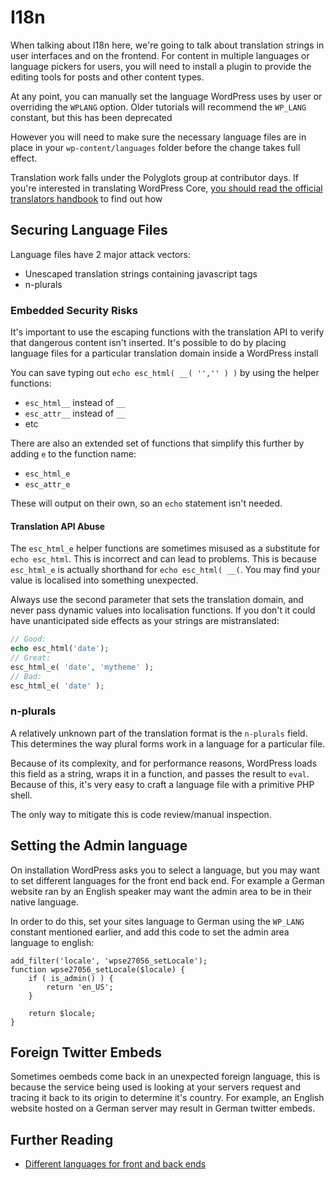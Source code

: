 # I18n

When talking about I18n here, we're going to talk about translation strings in user interfaces and on the frontend. For content in multiple languages or language pickers for users, you will need to install a plugin to provide the editing tools for posts and other content types.

At any point, you can manually set the language WordPress uses by user or overriding the `WPLANG` option. Older tutorials will recommend the `WP_LANG` constant, but this has been deprecated

However you will need to make sure the necessary language files are in place in your `wp-content/languages` folder before the change takes full effect.

Translation work falls under the Polyglots group at contributor days. If you're interested in translating WordPress Core, [you should read the official translators handbook](https://make.wordpress.org/polyglots/handbook/) to find out how

## Securing Language Files

Language files have 2 major attack vectors:

* Unescaped translation strings containing javascript tags
* n-plurals

### Embedded Security Risks

It's important to use the escaping functions with the translation API to verify that dangerous content isn't inserted. It's possible to do by placing language files for a particular translation domain inside a WordPress install

You can save typing out `echo esc_html( __( '','' ) )` by using the helper functions:

* `esc_html__` instead of `__`
* `esc_attr__` instead of `__`
* etc

There are also an extended set of functions that simplify this further by adding `e` to the function name:

* `esc_html_e`
* `esc_attr_e`

These will output on their own, so an `echo` statement isn't needed.

#### Translation API Abuse

The `esc_html_e` helper functions are sometimes misused as a substitute for `echo esc_html`. This is incorrect and can lead to problems. This is because `esc_html_e` is actually shorthand for `echo esc_html( __(`. You may find your value is localised into something unexpected.

Always use the second parameter that sets the translation domain, and never pass dynamic values into localisation functions. If you don't it could have unanticipated side effects as your strings are mistranslated:

```php
// Good:
echo esc_html('date');
// Great:
esc_html_e( 'date', 'mytheme' );
// Bad:
esc_html_e( 'date' );
```

### n-plurals

A relatively unknown part of the translation format is the `n-plurals` field. This determines the way plural forms work in a language for a particular file.

Because of its complexity, and for performance reasons, WordPress loads this field as a string, wraps it in a function, and passes the result to `eval`. Because of this, it's very easy to craft a language file with a primitive PHP shell.

The only way to mitigate this is code review/manual inspection.

## Setting the Admin language

On installation WordPress asks you to select a language, but you may want to set different languages for the front end back end. For example a German website ran by an English speaker may want the admin area to be in their native language.

In order to do this, set your sites language to German using the `WP_LANG` constant mentioned earlier, and add this code to set the admin area language to english:

```text
add_filter('locale', 'wpse27056_setLocale');
function wpse27056_setLocale($locale) {
    if ( is_admin() ) {
        return 'en_US';
    }

    return $locale;
}
```

## Foreign Twitter Embeds

Sometimes oembeds come back in an unexpected foreign language, this is because the service being used is looking at your servers request and tracing it back to its origin to determine it's country. For example, an English website hosted on a German server may result in German twitter embeds.

## Further Reading

* [Different languages for front and back ends ](https://wordpress.stackexchange.com/questions/27056/different-language-for-frontend-and-backend)
